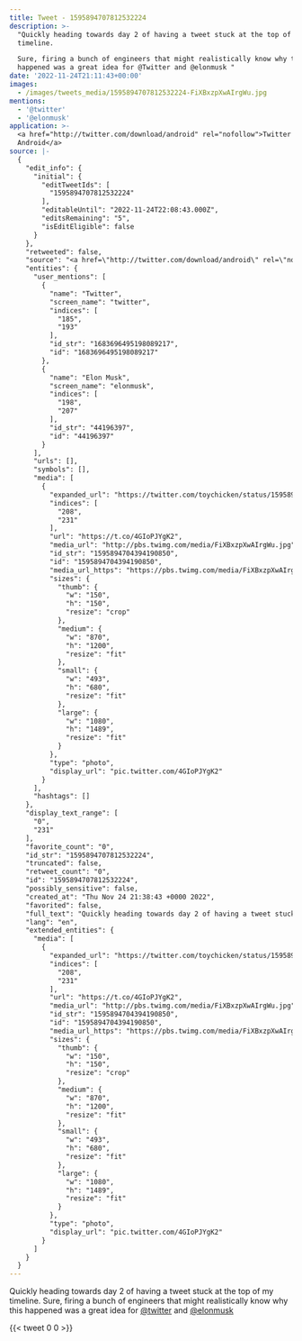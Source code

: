 ```yaml
---
title: Tweet - 1595894707812532224
description: >-
  "Quickly heading towards day 2 of having a tweet stuck at the top of my
  timeline. 

  Sure, firing a bunch of engineers that might realistically know why this
  happened was a great idea for @Twitter and @elonmusk "
date: '2022-11-24T21:11:43+00:00'
images:
  - /images/tweets_media/1595894707812532224-FiXBxzpXwAIrgWu.jpg
mentions:
  - '@twitter'
  - '@elonmusk'
application: >-
  <a href="http://twitter.com/download/android" rel="nofollow">Twitter for
  Android</a>
source: |-
  {
    "edit_info": {
      "initial": {
        "editTweetIds": [
          "1595894707812532224"
        ],
        "editableUntil": "2022-11-24T22:08:43.000Z",
        "editsRemaining": "5",
        "isEditEligible": false
      }
    },
    "retweeted": false,
    "source": "<a href=\"http://twitter.com/download/android\" rel=\"nofollow\">Twitter for Android</a>",
    "entities": {
      "user_mentions": [
        {
          "name": "Twitter",
          "screen_name": "twitter",
          "indices": [
            "185",
            "193"
          ],
          "id_str": "1683696495198089217",
          "id": "1683696495198089217"
        },
        {
          "name": "Elon Musk",
          "screen_name": "elonmusk",
          "indices": [
            "198",
            "207"
          ],
          "id_str": "44196397",
          "id": "44196397"
        }
      ],
      "urls": [],
      "symbols": [],
      "media": [
        {
          "expanded_url": "https://twitter.com/toychicken/status/1595894707812532224/photo/1",
          "indices": [
            "208",
            "231"
          ],
          "url": "https://t.co/4GIoPJYgK2",
          "media_url": "http://pbs.twimg.com/media/FiXBxzpXwAIrgWu.jpg",
          "id_str": "1595894704394190850",
          "id": "1595894704394190850",
          "media_url_https": "https://pbs.twimg.com/media/FiXBxzpXwAIrgWu.jpg",
          "sizes": {
            "thumb": {
              "w": "150",
              "h": "150",
              "resize": "crop"
            },
            "medium": {
              "w": "870",
              "h": "1200",
              "resize": "fit"
            },
            "small": {
              "w": "493",
              "h": "680",
              "resize": "fit"
            },
            "large": {
              "w": "1080",
              "h": "1489",
              "resize": "fit"
            }
          },
          "type": "photo",
          "display_url": "pic.twitter.com/4GIoPJYgK2"
        }
      ],
      "hashtags": []
    },
    "display_text_range": [
      "0",
      "231"
    ],
    "favorite_count": "0",
    "id_str": "1595894707812532224",
    "truncated": false,
    "retweet_count": "0",
    "id": "1595894707812532224",
    "possibly_sensitive": false,
    "created_at": "Thu Nov 24 21:38:43 +0000 2022",
    "favorited": false,
    "full_text": "Quickly heading towards day 2 of having a tweet stuck at the top of my timeline. \nSure, firing a bunch of engineers that might realistically know why this happened was a great idea for @Twitter and @elonmusk https://t.co/4GIoPJYgK2",
    "lang": "en",
    "extended_entities": {
      "media": [
        {
          "expanded_url": "https://twitter.com/toychicken/status/1595894707812532224/photo/1",
          "indices": [
            "208",
            "231"
          ],
          "url": "https://t.co/4GIoPJYgK2",
          "media_url": "http://pbs.twimg.com/media/FiXBxzpXwAIrgWu.jpg",
          "id_str": "1595894704394190850",
          "id": "1595894704394190850",
          "media_url_https": "https://pbs.twimg.com/media/FiXBxzpXwAIrgWu.jpg",
          "sizes": {
            "thumb": {
              "w": "150",
              "h": "150",
              "resize": "crop"
            },
            "medium": {
              "w": "870",
              "h": "1200",
              "resize": "fit"
            },
            "small": {
              "w": "493",
              "h": "680",
              "resize": "fit"
            },
            "large": {
              "w": "1080",
              "h": "1489",
              "resize": "fit"
            }
          },
          "type": "photo",
          "display_url": "pic.twitter.com/4GIoPJYgK2"
        }
      ]
    }
  }
---
```

Quickly heading towards day 2 of having a tweet stuck at the top of my timeline. 
Sure, firing a bunch of engineers that might realistically know why this happened was a great idea for [@twitter](https://twitter.com/@twitter) and [@elonmusk](https://twitter.com/@elonmusk) 
    
{{< tweet 0 0 >}}
    

